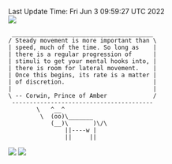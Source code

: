 Last Update Time: 
Fri Jun  3 09:59:27 UTC 2022
<br>![](https://img.shields.io/badge/%E5%A4%A7%E5%AE%B6-%E5%AE%89%E5%AE%89-green)<br>
```
 ________________________________________
/ Steady movement is more important than \
| speed, much of the time. So long as    |
| there is a regular progression of      |
| stimuli to get your mental hooks into, |
| there is room for lateral movement.    |
| Once this begins, its rate is a matter |
| of discretion.                         |
|                                        |
\ -- Corwin, Prince of Amber             /
 ----------------------------------------
        \   ^__^
         \  (oo)\_______
            (__)\       )\/\
                ||----w |
                ||     ||
```
![](https://github-readme-stats.vercel.app/api?username=chenlitw)
![](https://github-readme-stats.vercel.app/api/top-langs/?username=chenlitw)

